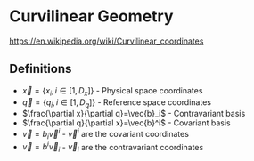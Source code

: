 # Curvilinear Geometry

https://en.wikipedia.org/wiki/Curvilinear_coordinates

## Definitions

- $\vec{x}=\{x_i,i\in[1,D_x]\}$ - Physical space coordinates
- $\vec{q}=\{q_i,i\in[1,D_q]\}$ - Reference space coordinates
- $\frac{\partial x}{\partial q}=\vec{b}_i$ - Contravariant basis
- $\frac{\partial q}{\partial x}=\vec{b}^i$ - Covariant basis
- $\vec{v}=b_i\vec{v}^i$ - $\vec{v}^i$ are the covariant coordinates
- $\vec{v}=b^i\vec{v}_i$ - $\vec{v}_i$ are the contravariant coordinates
